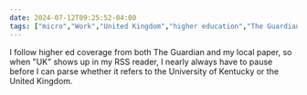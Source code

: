 ```yaml
---
date: 2024-07-12T09:25:52-04:00
tags: ["micro","Work","United Kingdom","higher education","The Guardian","University of Kentucky"]
---
```

I follow higher ed coverage from both The Guardian and my local paper, so when "UK" shows up in my RSS reader, I nearly always have to pause before I can parse whether it refers to the University of Kentucky or the United Kingdom. 